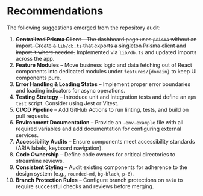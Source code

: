 # Recommendations

The following suggestions emerged from the repository audit:

1. ~~**Centralized Prisma Client** – The dashboard page uses `prisma` without an import. Create a `lib/db.ts` that exports a singleton Prisma client and import it where needed.~~ Implemented via `lib/db.ts` and updated imports across the app.
2. **Feature Modules** – Move business logic and data fetching out of React components into dedicated modules under `features/{domain}` to keep UI components pure.
3. **Error Handling & Loading States** – Implement proper error boundaries and loading indicators for async operations.
4. **Testing Strategy** – Introduce unit and integration tests and define an `npm test` script. Consider using Jest or Vitest.
5. **CI/CD Pipeline** – Add GitHub Actions to run linting, tests, and build on pull requests.
6. **Environment Documentation** – Provide an `.env.example` file with all required variables and add documentation for configuring external services.
7. **Accessibility Audits** – Ensure components meet accessibility standards (ARIA labels, keyboard navigation).
8. **Code Ownership** – Define code owners for critical directories to streamline reviews.
9. **Consistent Styling** – Audit existing components for adherence to the design system (e.g., `rounded-md`, `bg-black`, `p-6`).
10. **Branch Protection Rules** – Configure branch protections on `main` to require successful checks and reviews before merging.

